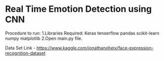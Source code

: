 # Real Time Emotion Detection using CNN
Procedure to run:
1.Libraries Required:
    Keras
    tenserflow
    pandas
    scikit-learn
    numpy
    matplotlib
2.Open main.py file.

Data Set Link - https://www.kaggle.com/jonathanoheix/face-expression-recognition-dataset
